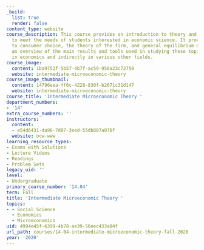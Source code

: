```yaml
---
_build:
  list: true
  render: false
content_type: website
course_description: This course provides an introduction to theory and data designed
  to meet the needs of students interested in economic science. It provides an introduction
  to consumer choice, the theory of the firm, and general equilibrium models, with
  an overview of the main results and tools used in studying these topics, both directly
  in economics and indirectly in various other fields.
course_image:
  content: 1ba9752f-5b57-4b7f-ac59-956a23c72750
  website: intermediate-microeconomic-theory
course_image_thumbnail:
  content: 14796eea-ff6c-4228-830f-b2671c31d147
  website: intermediate-microeconomic-theory
course_title: 'Intermediate Microeconomic Theory '
department_numbers:
- '14'
extra_course_numbers: ''
instructors:
  content:
  - e54d6431-da96-7d07-3eed-55db807a076f
  website: ocw-www
learning_resource_types:
- Exams with Solutions
- Lecture Videos
- Readings
- Problem Sets
legacy_uid: ''
level:
- Undergraduate
primary_course_number: '14.04'
term: Fall
title: 'Intermediate Microeconomic Theory '
topics:
- - Social Science
  - Economics
  - Microeconomics
uid: 4994e45f-6399-4b78-ae39-56eec433a04f
url_path: courses/14-04-intermediate-microeconomic-theory-fall-2020
year: '2020'
---
```

